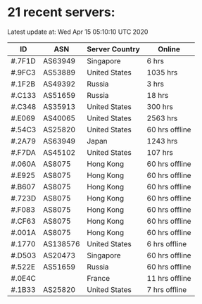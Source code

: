# 21 recent servers:

Latest update at: Wed Apr 15 05:10:10 UTC 2020

| ID | ASN | Server Country | Online |
| -- | --- | -------------- | ------ |
| #.7F1D | AS63949 | Singapore | 6 hrs |
| #.9FC3 | AS53889 | United States | 1035 hrs |
| #.1F2B | AS49392 | Russia | 3 hrs |
| #.C133 | AS51659 | Russia | 18 hrs |
| #.C348 | AS35913 | United States | 300 hrs |
| #.E069 | AS40065 | United States | 2563 hrs |
| #.54C3 | AS25820 | United States | 60 hrs offline |
| #.2A79 | AS63949 | Japan | 1243 hrs |
| #.F7DA | AS45102 | United States | 107 hrs |
| #.060A | AS8075 | Hong Kong | 60 hrs offline |
| #.E925 | AS8075 | Hong Kong | 60 hrs offline |
| #.B607 | AS8075 | Hong Kong | 60 hrs offline |
| #.723D | AS8075 | Hong Kong | 60 hrs offline |
| #.F083 | AS8075 | Hong Kong | 60 hrs offline |
| #.CF63 | AS8075 | Hong Kong | 60 hrs offline |
| #.001A | AS8075 | Hong Kong | 60 hrs offline |
| #.1770 | AS138576 | United States | 6 hrs offline |
| #.D503 | AS20473 | Singapore | 60 hrs offline |
| #.522E | AS51659 | Russia | 60 hrs offline |
| #.0E4C |  | France | 11 hrs offline |
| #.1B33 | AS25820 | United States | 7 hrs offline |

